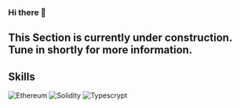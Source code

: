 ### Hi there 👋

## This Section is currently under construction. Tune in shortly for more information.

<!--
**ie2173/ie2173** is a ✨ _special_ ✨ repository because its `README.md` (this file) appears on your GitHub profile.

Here are some ideas to get you started:

- 🔭 I’m currently working on ...
- 🌱 I’m currently learning ...
- 👯 I’m looking to collaborate on ...
- 🤔 I’m looking for help with ...
- 💬 Ask me about ...
- 📫 How to reach me: ...
- 😄 Pronouns: ...
- ⚡ Fun fact: ...
-->

## Skills

![Ethereum](https://img.shields.io/badge/Ethereum-3C3C3D?style=for-the-badge&logo=Ethereum&logoColor=white)
![Solidity](https://img.shields.io/badge/Solidity-3C3C3D?style=for-the-badge&logo=Solidity&logoColor=white)
![Typescrypt](https://img.shields.io/badge/Typescript-007acc?style=for-the-badge&logo=Typescript&logoColor=white)

